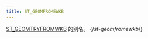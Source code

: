 ```yaml
---
title: ST_GEOMFROMEWKB
---
```


[ST_GEOMTRYFROMWKB](st-geometryfromwkb.md) 的别名。
{/*st-geomfromewkb*/}